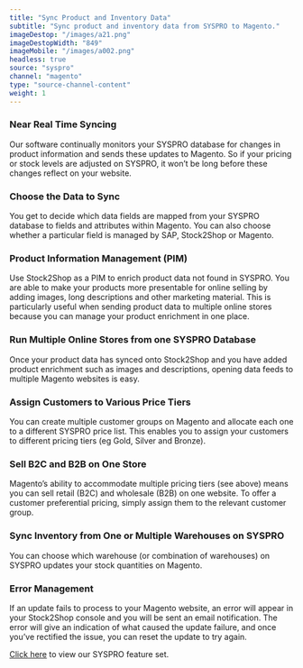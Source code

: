 ```yaml
---
title: "Sync Product and Inventory Data"
subtitle: "Sync product and inventory data from SYSPRO to Magento."
imageDestop: "/images/a21.png"
imageDestopWidth: "849"
imageMobile: "/images/a002.png"
headless: true
source: "syspro"
channel: "magento"
type: "source-channel-content"
weight: 1
---
```


### Near Real Time Syncing
Our software continually monitors your SYSPRO database for changes in product information and sends these updates to Magento. So if your pricing or stock levels are adjusted on SYSPRO, it won’t be long before these changes reflect on your website.

### Choose the Data to Sync
You get to decide which data fields are mapped from your SYSPRO database to fields and attributes within Magento. You can also choose whether a particular field is managed by SAP, Stock2Shop or Magento.

### Product Information Management (PIM)
Use Stock2Shop as a PIM to enrich product data not found in SYSPRO. You are able to make your products more presentable for online selling by adding images, long descriptions and other marketing material. This is particularly useful when sending product data to multiple online stores because you can manage your product enrichment in one place.

### Run Multiple Online Stores from one SYSPRO Database
Once your product data has synced onto Stock2Shop and you have added product enrichment such as images and descriptions, opening data feeds to multiple Magento websites is easy.

### Assign Customers to Various Price Tiers
You can create multiple customer groups on Magento and allocate each one to a different SYSPRO price list. This enables you to assign your customers to different pricing tiers (eg Gold, Silver and Bronze). 

### Sell B2C and B2B on One Store
Magento’s ability to accommodate multiple pricing tiers (see above) means you can sell retail (B2C) and wholesale (B2B) on one website. To offer a customer preferential pricing, simply assign them to the relevant customer group.

### Sync Inventory from One or Multiple Warehouses on SYSPRO
You can choose which warehouse (or combination of warehouses) on SYSPRO updates your stock quantities on Magento.

### Error Management
If an update fails to process to your Magento website, an error will appear in your Stock2Shop console and you will be sent an email notification. The error will give an indication of what caused the update failure, and once you’ve rectified the issue, you can reset the update to try again.

[Click here](/help/features/syspro/ "SYSPRO Features") to view our SYSPRO feature set.